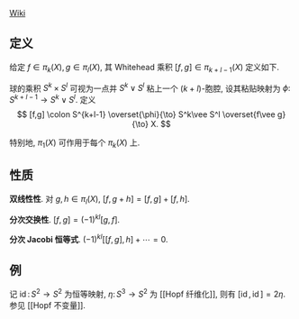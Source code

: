 
[Wiki](https://en.wikipedia.org/wiki/Whitehead_product)

## 定义

给定 $f \in \pi_k(X), g \in \pi_l(X)$, 其 Whitehead 乘积 $[f,g] \in \pi_{k+l-1}(X)$ 定义如下.

球的乘积 $S^k \times S^l$ 可视为一点并 $S^k \vee S^l$ 粘上一个 $(k+l)$-胞腔, 设其粘贴映射为 $\phi \colon S^{k+l-1} \to S^k \vee S^l$. 定义
$$
[f,g] \colon  S^{k+l-1} \overset{\phi}{\to} S^k\vee S^l \overset{f\vee g}{\to} X.
$$

特别地, $\pi_1(X)$ 可作用于每个 $\pi_k(X)$ 上.

## 性质

**双线性性**. 对 $g,h\in\pi_l(X)$, $[f,g+h] = [f,g]+[f,h]$.

**分次交换性**. $[f,g] = (-1)^{kl}[g,f]$.

**分次 Jacobi 恒等式**. $(-1)^{kl}[[f,g],h] + \cdots = 0$.

## 例

记 $\operatorname{id} \colon S^2 \to S^2$ 为恒等映射, $\eta \colon S^3 \to S^2$ 为 [[Hopf 纤维化]], 则有 $[\operatorname{id},\operatorname{id}] = 2\eta$. 参见 [[Hopf 不变量]].